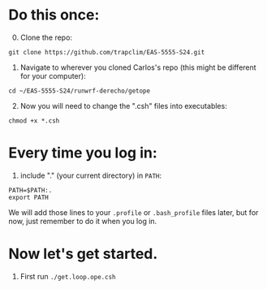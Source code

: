 # Do this once:
0. Clone the repo:
```
git clone https://github.com/trapclim/EAS-5555-S24.git
```
1. Navigate to wherever you cloned Carlos's repo (this might be different for your computer):
```
cd ~/EAS-5555-S24/runwrf-derecho/getope
```

2. Now you will need to change the ".csh" files into executables:
```
chmod +x *.csh
```

# Every time you log in:
1. include "." (your current directory) in `PATH`:
```
PATH=$PATH:.
export PATH
```

We will add those lines to your `.profile` or `.bash_profile` files later, but for now, just remember to do it when you log in.

# Now let's get started. 
1. First run `./get.loop.ope.csh`


